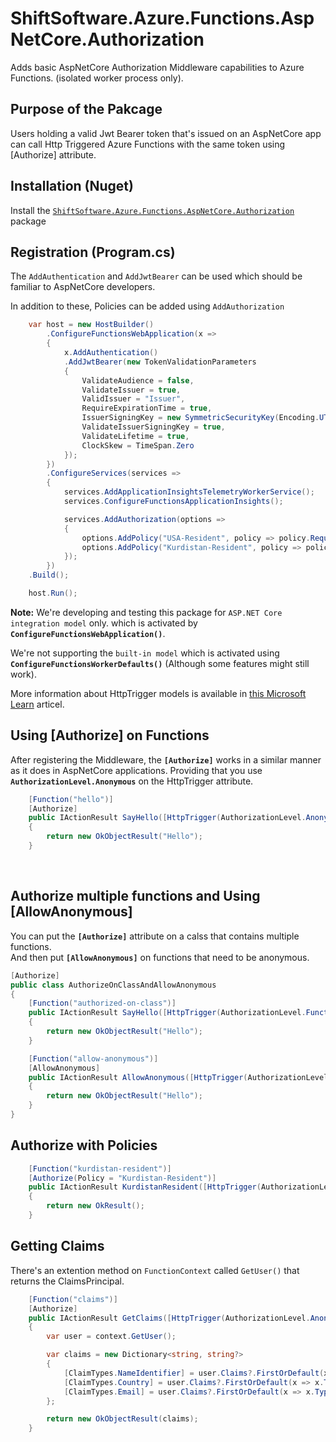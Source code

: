 # ShiftSoftware.Azure.Functions.AspNetCore.Authorization

Adds basic AspNetCore Authorization Middleware capabilities to Azure Functions. (isolated worker process only).

## Purpose of the Pakcage
Users holding a valid Jwt Bearer token that's issued on an AspNetCore app can call Http Triggered Azure Functions with the same token using [Authorize] attribute.

## Installation (Nuget)
Install the [`ShiftSoftware.Azure.Functions.AspNetCore.Authorization`](https://www.nuget.org/packages/ShiftSoftware.Azure.Functions.AspNetCore.Authorization) package

## Registration (Program.cs)
The ``AddAuthentication`` and ``AddJwtBearer`` can be used which should be familiar to AspNetCore developers.  

In addition to these, Policies can be added using ``AddAuthorization``

```C#
    var host = new HostBuilder()
        .ConfigureFunctionsWebApplication(x =>
        {
            x.AddAuthentication()
            .AddJwtBearer(new TokenValidationParameters
            {
                ValidateAudience = false,
                ValidateIssuer = true,
                ValidIssuer = "Issuer",
                RequireExpirationTime = true,
                IssuerSigningKey = new SymmetricSecurityKey(Encoding.UTF8.GetBytes("A secure key that's shared between AspNetCore and Azure Functions")),
                ValidateIssuerSigningKey = true,
                ValidateLifetime = true,
                ClockSkew = TimeSpan.Zero
            });
        })
        .ConfigureServices(services =>
        {
            services.AddApplicationInsightsTelemetryWorkerService();
            services.ConfigureFunctionsApplicationInsights();

            services.AddAuthorization(options =>
            {
                options.AddPolicy("USA-Resident", policy => policy.RequireClaim(ClaimTypes.Country, "USA"));
                options.AddPolicy("Kurdistan-Resident", policy => policy.RequireClaim(ClaimTypes.Country, "Kurdistan"));
            });
        })
    .Build();

    host.Run();
```

**Note:** We're developing and testing this package for `ASP.NET Core integration model` only. which is activated by **`ConfigureFunctionsWebApplication()`**.

We're not supporting the `built-in model` which is activated using **`ConfigureFunctionsWorkerDefaults()`** (Although some features might still work).

More information about HttpTrigger models is available in [this Microsoft Learn](https://learn.microsoft.com/en-us/azure/azure-functions/dotnet-isolated-process-guide?tabs=windows#http-trigger) articel.

## Using [Authorize] on Functions 
After registering the Middleware, the **`[Authorize]`** works in a similar manner as it does in AspNetCore applications. Providing that you use **``AuthorizationLevel.Anonymous``** on the HttpTrigger attribute.

```C#
    [Function("hello")]
    [Authorize]
    public IActionResult SayHello([HttpTrigger(AuthorizationLevel.Anonymous, "get", "post")] HttpRequest req, FunctionContext context)
    {
        return new OkObjectResult("Hello");
    }
```


<br/>


## Authorize multiple functions and Using [AllowAnonymous]
You can put the **`[Authorize]`** attribute on a calss that contains multiple functions.  
And then put **`[AllowAnonymous]`** on functions that need to be anonymous.

```C#
[Authorize]
public class AuthorizeOnClassAndAllowAnonymous
{
    [Function("authorized-on-class")]
    public IActionResult SayHello([HttpTrigger(AuthorizationLevel.Function, "get", "post")] HttpRequest req, FunctionContext context)
    {
        return new OkObjectResult("Hello");
    }

    [Function("allow-anonymous")]
    [AllowAnonymous]
    public IActionResult AllowAnonymous([HttpTrigger(AuthorizationLevel.Function, "get", "post")] HttpRequest req, FunctionContext context)
    {
        return new OkObjectResult("Hello");
    }
}
```

## Authorize with Policies

```C#
    [Function("kurdistan-resident")]
    [Authorize(Policy = "Kurdistan-Resident")]
    public IActionResult KurdistanResident([HttpTrigger(AuthorizationLevel.Anonymous, "get", "post")] HttpRequest req, FunctionContext context)
    {
        return new OkResult();
    }
```

## Getting Claims
There's an extention method on ``FunctionContext`` called ``GetUser()`` that returns the ClaimsPrincipal.

```C#
    [Function("claims")]
    [Authorize]
    public IActionResult GetClaims([HttpTrigger(AuthorizationLevel.Anonymous, "get", "post")] HttpRequest req, FunctionContext context)
    {
        var user = context.GetUser();

        var claims = new Dictionary<string, string?>
        {
            [ClaimTypes.NameIdentifier] = user.Claims?.FirstOrDefault(x => x.Type == ClaimTypes.NameIdentifier)?.Value,
            [ClaimTypes.Country] = user.Claims?.FirstOrDefault(x => x.Type == ClaimTypes.Country)?.Value,
            [ClaimTypes.Email] = user.Claims?.FirstOrDefault(x => x.Type == ClaimTypes.Email)?.Value,
        };

        return new OkObjectResult(claims);
    }
```


[comment]: <> (Advanced Usage: Writing Custom Attributes on [Authorize])
